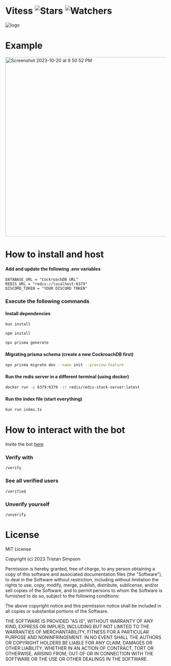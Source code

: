 # Vitess ![Stars](https://img.shields.io/github/stars/realTristan/vitess?color=brightgreen) ![Watchers](https://img.shields.io/github/watchers/realTristan/vitess?label=Watchers)

![logo](https://github.com/realTristan/vitess/assets/75189508/a74d4664-6b6e-4ba3-b922-976427953ec3)

# Example

<img width="563" alt="Screenshot 2023-10-20 at 9 50 52 PM" src="https://github.com/realTristan/vitess/assets/75189508/70bcc37e-a12d-4f74-a945-84e1725674f2">

# How to install and host

#### Add and update the following .env variables

```env
DATABASE_URL = "CockroachDB URL"
REDIS_URL = "redis://localhost:6379"
DISCORD_TOKEN = "YOUR DISCORD TOKEN"
```

### Execute the following commands

#### Install dependencies

```bash
bun install
```

```bash
npm install
```

```bash
npx prisma generate
```

#### Migrating prisma schema (create a new CockroachDB first)

```bash
npx prisma migrate dev --name init --preview-feature
```

#### Run the redis server in a different terminal (using docker)

```bash
docker run -p 6379:6379 -it redis/redis-stack-server:latest
```

#### Run the index file (start everything)

```bash
bun run index.ts
```

# How to interact with the bot

Invite the bot [here](https://discord.com/api/oauth2/authorize?client_id=1165100334084014150&permissions=8&scope=applications.commands%20bot)

### Verify with

`/verify`

### See all verified users

`/verified`

### Unverify yourself

`/unverify`

# License

MIT License

Copyright (c) 2023 Tristan Simpson

Permission is hereby granted, free of charge, to any person obtaining a copy
of this software and associated documentation files (the "Software"), to deal
in the Software without restriction, including without limitation the rights
to use, copy, modify, merge, publish, distribute, sublicense, and/or sell
copies of the Software, and to permit persons to whom the Software is
furnished to do so, subject to the following conditions:

The above copyright notice and this permission notice shall be included in all
copies or substantial portions of the Software.

THE SOFTWARE IS PROVIDED "AS IS", WITHOUT WARRANTY OF ANY KIND, EXPRESS OR
IMPLIED, INCLUDING BUT NOT LIMITED TO THE WARRANTIES OF MERCHANTABILITY,
FITNESS FOR A PARTICULAR PURPOSE AND NONINFRINGEMENT. IN NO EVENT SHALL THE
AUTHORS OR COPYRIGHT HOLDERS BE LIABLE FOR ANY CLAIM, DAMAGES OR OTHER
LIABILITY, WHETHER IN AN ACTION OF CONTRACT, TORT OR OTHERWISE, ARISING FROM,
OUT OF OR IN CONNECTION WITH THE SOFTWARE OR THE USE OR OTHER DEALINGS IN THE
SOFTWARE.

